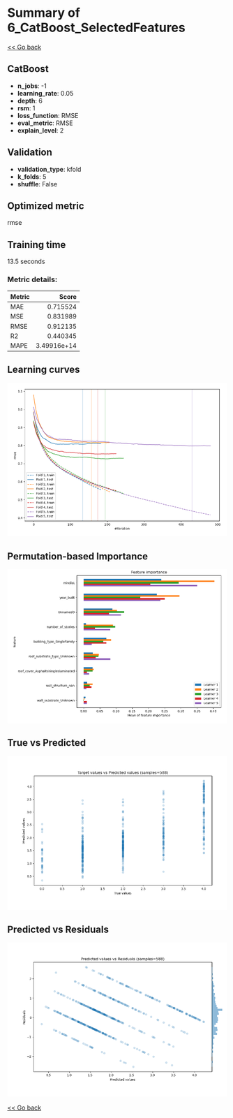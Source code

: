 # Summary of 6_CatBoost_SelectedFeatures

[<< Go back](../README.md)


## CatBoost
- **n_jobs**: -1
- **learning_rate**: 0.05
- **depth**: 6
- **rsm**: 1
- **loss_function**: RMSE
- **eval_metric**: RMSE
- **explain_level**: 2

## Validation
 - **validation_type**: kfold
 - **k_folds**: 5
 - **shuffle**: False

## Optimized metric
rmse

## Training time

13.5 seconds

### Metric details:
| Metric   |       Score |
|:---------|------------:|
| MAE      | 0.715524    |
| MSE      | 0.831989    |
| RMSE     | 0.912135    |
| R2       | 0.440345    |
| MAPE     | 3.49916e+14 |



## Learning curves
![Learning curves](learning_curves.png)

## Permutation-based Importance
![Permutation-based Importance](permutation_importance.png)
## True vs Predicted

![True vs Predicted](true_vs_predicted.png)


## Predicted vs Residuals

![Predicted vs Residuals](predicted_vs_residuals.png)



[<< Go back](../README.md)

